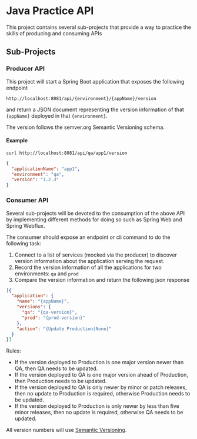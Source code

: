 # Java Practice API #

This project contains several sub-projects that provide a way to practice the skills of producing and consuming APIs

## Sub-Projects ##

### Producer API ### 

This project will start a Spring Boot application that exposes the following endpoint

`http://localhost:8081/api/{environment}/{appName}/version`

and return a JSON document representing the version information of that `{appName}` deployed in that `{environment}`.

The version follows the semver.org Semantic Versioning schema. 

#### Example ####
`curl http://localhost:8081/api/qa/app1/version`
```json
{
  "applicationName": "app1",
  "environment": "qa",
  "version": "1.2.3"
}
```

### Consumer API ###

Several sub-projects will be devoted to the consumption of the above API by implementing different methods for doing so such as Spring Web and Spring Webflux. 

The consumer should expose an endpoint or cli command to do the following task:

1. Connect to a list of services (mocked via the producer) to discover version information about the application serving the request. 
2. Record the version information of all the applications for two environments: `qa` and `prod`
3. Compare the version information and return the following json response

```json
[{
  "application": {
    "name": "{appName}",
    "versions": {
      "qa": "{qa-version}",
      "prod": "{prod-version}"
    },
    "action": "{Update Production|None}"
  }
}]
```
Rules: 
- If the version deployed to Production is one major version newer than QA, then QA needs to be updated. 
- If the version deployed to QA is one major version ahead of Production, then Production needs to be updated.
- If the version deployed to QA is only newer by minor or patch releases, then no update to Production is required, otherwise Production needs to be updated.
- If the version deployed to Production is only newer by less than five minor releases, then no update is required, otherwise QA needs to be updated.

All version numbers will use [Semantic Versioning](https://semver.org).
